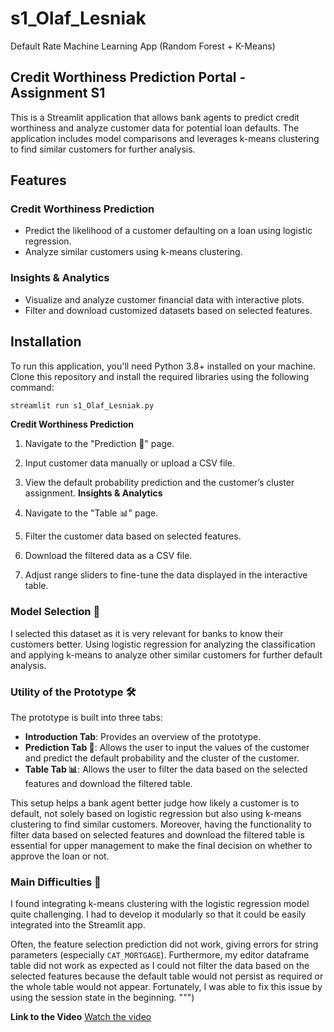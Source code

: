 # s1_Olaf_Lesniak
Default Rate Machine Learning App (Random Forest + K-Means)

## Credit Worthiness Prediction Portal - Assignment S1

This is a Streamlit application that allows bank agents to predict credit worthiness and analyze customer data for potential loan defaults. The application includes model comparisons and leverages k-means clustering to find similar customers for further analysis.

## Features

### Credit Worthiness Prediction
- Predict the likelihood of a customer defaulting on a loan using logistic regression.
- Analyze similar customers using k-means clustering.

### Insights & Analytics
- Visualize and analyze customer financial data with interactive plots.
- Filter and download customized datasets based on selected features.

## Installation

To run this application, you'll need Python 3.8+ installed on your machine. Clone this repository and install the required libraries using the following command:

```sh
streamlit run s1_Olaf_Lesniak.py
```
**Credit Worthiness Prediction**

1. Navigate to the "Prediction 🔮" page.
2. Input customer data manually or upload a CSV file.
3. View the default probability prediction and the customer’s cluster assignment.
**Insights & Analytics**

1. Navigate to the "Table 📊" page.
2. Filter the customer data based on selected features.
3. Download the filtered data as a CSV file.
4. Adjust range sliders to fine-tune the data displayed in the interactive table.

### Model Selection 🎯
I selected this dataset as it is very relevant for banks to know their customers better. Using logistic regression for analyzing the classification and applying k-means to analyze other similar customers for further default analysis.

### Utility of the Prototype 🛠️
The prototype is built into three tabs:
- **Introduction Tab**: Provides an overview of the prototype.
- **Prediction Tab 🔮**: Allows the user to input the values of the customer and predict the default probability and the cluster of the customer.
- **Table Tab 📊**: Allows the user to filter the data based on the selected features and download the filtered table.

This setup helps a bank agent better judge how likely a customer is to default, not solely based on logistic regression but also using k-means clustering to find similar customers. Moreover, having the functionality to filter data based on selected features and download the filtered table is essential for upper management to make the final decision on whether to approve the loan or not.

### Main Difficulties 🚧
I found integrating k-means clustering with the logistic regression model quite challenging. I had to develop it modularly so that it could be easily integrated into the Streamlit app.

Often, the feature selection prediction did not work, giving errors for string parameters (especially `CAT_MORTGAGE`). Furthermore, my editor dataframe table did not work as expected as I could not filter the data based on the selected features because the default table would not persist as required or the whole table would not appear. Fortunately, I was able to fix this issue by using the session state in the beginning.
""")

**Link to the Video**
[Watch the video](https://urledu-my.sharepoint.com/:v:/g/personal/olafodinn_lesniak_esade_edu/EbY6nIFIe1hCoEBWVPrZLzUB_08xBPY3eW1zsN-JfcTmFw?nav=eyJyZWZlcnJhbEluZm8iOnsicmVmZXJyYWxBcHAiOiJTdHJlYW1XZWJBcHAiLCJyZWZlcnJhbFZpZXciOiJTaGFyZURpYWxvZy1MaW5rIiwicmVmZXJyYWxBcHBQbGF0Zm9ybSI6IldlYiIsInJlZmVycmFsTW9kZSI6InZpZXcifX0%3D&e=ea9YvX)


